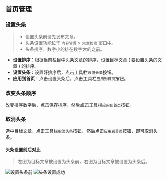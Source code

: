 ## 首页管理

### 设置头条
> - 设置头条前请先发布文章。
> - 头条设置功能位于 `内容管理` > `文章检索` 窗口中。
> - 头条排序，数字小的排在数字大的之前。

+ **设置排序**：根据当前栏目中头条文章的排序，设置目标文章 ( 要设置头条的文章 ) 的排序。
+ **设置头条**：设置好排序后，点击工具栏`设置头条`按钮。
+ **应用到首页**：点击设置头条后，点击工具栏`应用到首页`按钮。

### 改变头条顺序
改变排序数字后，点击保存排序，然后点击工具栏`应用到首页`按钮。
### 取消头条
选中目标文章，点击工具栏`取消头条`按钮，然后点击`应用到首页`按钮，即可取消头条。

#### 头条设置前后对比
> 左图为目标文章被设置为头条前，右图为目标文章被设置为头条后。

![设置头条前](http://igofind.github.io/lib/images/hmlzs/Content_article_top_before.jpg)
![头条设置成功](http://igofind.github.io/lib/images/hmlzs/Content_article_top_after.jpg)